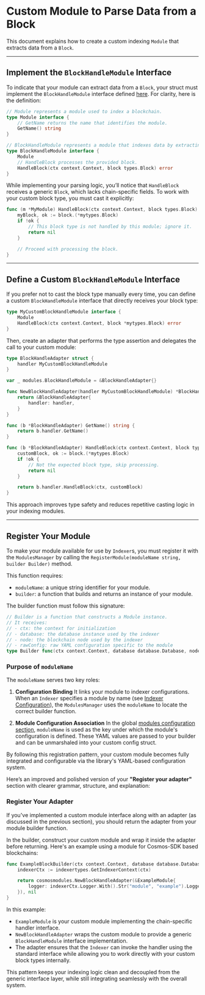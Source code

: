 # Custom Module to Parse Data from a Block

This document explains how to create a custom indexing `Module` that extracts data from a `Block`.

---

## Implement the `BlockHandleModule` Interface

To indicate that your module can extract data from a `Block`, your struct must implement the `BlockHandleModule` interface defined [here](../modules/block.go).
For clarity, here is the definition:

```go
// Module represents a module used to index a blockchain.
type Module interface {
	// GetName returns the name that identifies the module.
	GetName() string
}

// BlockHandleModule represents a module that indexes data by extracting it from a block.
type BlockHandleModule interface {
	Module
	// HandleBlock processes the provided block.
	HandleBlock(ctx context.Context, block types.Block) error
}
```

While implementing your parsing logic, you’ll notice that `HandleBlock` receives a generic `Block`, which lacks chain-specific fields.
To work with your custom block type, you must cast it explicitly:

```go
func (m *MyModule) HandleBlock(ctx context.Context, block types.Block) error {
	myBlock, ok := block.(*mytypes.Block)
	if !ok {
		// This block type is not handled by this module; ignore it.
		return nil
	}

	// Proceed with processing the block.
}
```

---

## Define a Custom `BlockHandleModule` Interface

If you prefer not to cast the block type manually every time, you can define a custom `BlockHandleModule` interface that directly receives your block type:

```go
type MyCustomBlockHandleModule interface {
	Module
	HandleBlock(ctx context.Context, block *mytypes.Block) error
}
```

Then, create an adapter that performs the type assertion and delegates the call to your custom module:

```go
type BlockHandleAdapter struct {
	handler MyCustomBlockHandleModule
}

var _ modules.BlockHandleModule = &BlockHandleAdapter{}

func NewBlockHandleAdapter(handler MyCustomBlockHandleModule) *BlockHandleAdapter {
	return &BlockHandleAdapter{
		handler: handler,
	}
}

func (b *BlockHandleAdapter) GetName() string {
	return b.handler.GetName()
}

func (b *BlockHandleAdapter) HandleBlock(ctx context.Context, block types.Block) error {
	customBlock, ok := block.(*mytypes.Block)
	if !ok {
		// Not the expected block type, skip processing.
		return nil
	}

	return b.handler.HandleBlock(ctx, customBlock)
}
```

This approach improves type safety and reduces repetitive casting logic in your indexing modules.

---

## Register Your Module

To make your module available for use by `Indexer`s, you must register it with the `ModulesManager` by calling the `RegisterModule(moduleName string, builder Builder)` method.

This function requires:

* `moduleName`: a unique string identifier for your module.
* `builder`: a function that builds and returns an instance of your module.

The builder function must follow this signature:

```go
// Builder is a function that constructs a Module instance.
// It receives:
// - ctx: the context for initialization
// - database: the database instance used by the indexer
// - node: the blockchain node used by the indexer
// - rawConfig: raw YAML configuration specific to the module
type Builder func(ctx context.Context, database database.Database, node node.Node, rawConfig []byte) (modules.Module, error)
```

### Purpose of `moduleName`

The `moduleName` serves two key roles:

1. **Configuration Binding**
   It links your module to indexer configurations. 
   When an `Indexer` specifies a module by name (see [Indexer Configuration](./config_structure.md#indexers)), 
   the `ModulesManager` uses the `moduleName` to locate the correct builder function.

2. **Module Configuration Association**
   In the global [modules configuration section](./config_structure.md#modules), 
   `moduleName` is used as the key under which the module's configuration is defined.
   These YAML values are passed to your builder and can be unmarshaled into your custom config struct.

By following this registration pattern, your custom module becomes fully integrated and configurable via the library's YAML-based configuration system.

Here’s an improved and polished version of your **"Register your adapter"** section with clearer grammar, structure, and explanation:

### Register Your Adapter

If you've implemented a custom module interface along with an adapter 
(as discussed in the previous section), you should return the adapter from your module builder function.

In the builder, construct your custom module and wrap it inside the adapter before returning.
Here's an example using a module for Cosmos-SDK based blockchains:

```go
func ExampleBlockBuilder(ctx context.Context, database database.Database, node node.Node, cfg []byte) (modules.Module, error) {
	indexerCtx := indexertypes.GetIndexerContext(ctx)

	return cosmosmodules.NewBlockHandleAdapter(&ExampleModule{
		logger: indexerCtx.Logger.With().Str("module", "example").Logger(),
	}), nil
}
```

In this example:

* `ExampleModule` is your custom module implementing the chain-specific handler interface.
* `NewBlockHandleAdapter` wraps the custom module to provide a generic `BlockHandleModule` interface implementation.
* The adapter ensures that the `Indexer` can invoke the handler using the standard interface while allowing you to work directly with your custom block types internally.

This pattern keeps your indexing logic clean and decoupled from the generic interface layer, while still integrating seamlessly with the overall system.


